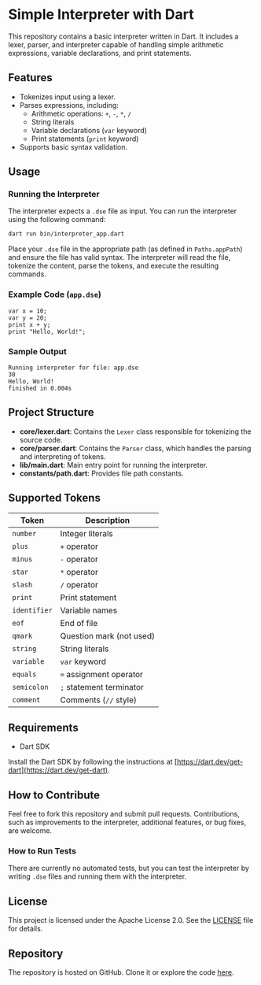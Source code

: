 
# Simple Interpreter with Dart

This repository contains a basic interpreter written in Dart. It includes a lexer, parser, and interpreter capable of handling simple arithmetic expressions, variable declarations, and print statements.

## Features

- Tokenizes input using a lexer.
- Parses expressions, including:
  - Arithmetic operations: `+`, `-`, `*`, `/`
  - String literals
  - Variable declarations (`var` keyword)
  - Print statements (`print` keyword)
- Supports basic syntax validation.

## Usage

### Running the Interpreter

The interpreter expects a `.dse` file as input. You can run the interpreter using the following command:

```bash
dart run bin/interpreter_app.dart
```

Place your `.dse` file in the appropriate path (as defined in `Paths.appPath`) and ensure the file has valid syntax. The interpreter will read the file, tokenize the content, parse the tokens, and execute the resulting commands.

### Example Code (`app.dse`)

```plaintext
var x = 10;
var y = 20;
print x + y;
print "Hello, World!";
```

### Sample Output

```plaintext
Running interpreter for file: app.dse
30
Hello, World!
finished in 0.004s
```

## Project Structure

- **core/lexer.dart**: Contains the `Lexer` class responsible for tokenizing the source code.
- **core/parser.dart**: Contains the `Parser` class, which handles the parsing and interpreting of tokens.
- **lib/main.dart**: Main entry point for running the interpreter.
- **constants/path.dart**: Provides file path constants.

## Supported Tokens

| Token       | Description                  |
| ----------- | ---------------------------- |
| `number`    | Integer literals              |
| `plus`      | `+` operator                  |
| `minus`     | `-` operator                  |
| `star`      | `*` operator                  |
| `slash`     | `/` operator                  |
| `print`     | Print statement               |
| `identifier`| Variable names                |
| `eof`       | End of file                   |
| `qmark`     | Question mark (not used)      |
| `string`    | String literals               |
| `variable`  | `var` keyword                 |
| `equals`    | `=` assignment operator       |
| `semicolon` | `;` statement terminator      |
| `comment`   | Comments (`//` style)         |

## Requirements

- Dart SDK

Install the Dart SDK by following the instructions at [https://dart.dev/get-dart](https://dart.dev/get-dart).

## How to Contribute

Feel free to fork this repository and submit pull requests. Contributions, such as improvements to the interpreter, additional features, or bug fixes, are welcome.

### How to Run Tests

There are currently no automated tests, but you can test the interpreter by writing `.dse` files and running them with the interpreter.

## License

This project is licensed under the Apache License 2.0. See the [LICENSE](LICENSE) file for details.

## Repository

The repository is hosted on GitHub. Clone it or explore the code [here](https://github.com/MultiX0/simple-Interpreter-with-dart.git).